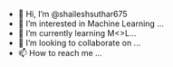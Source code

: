 - 👋 Hi, I’m @shaileshsuthar675
- 👀 I’m interested in Machine Learning ...
- 🌱 I’m currently learning M<>L...
- 💞️ I’m looking to collaborate on  ...
- 📫 How to reach me ...

<!---
shaileshsuthar675/shaileshsuthar675 is a ✨ special ✨ repository because its `README.md` (this file) appears on your GitHub profile.
You can click the Preview link to take a look at your changes.
--->
